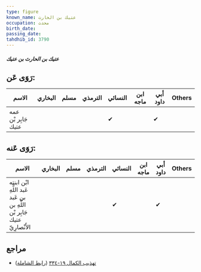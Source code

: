 ```yaml
---
type: figure
known_name: عتيك بن الحارث
occupation: محدث
birth_date:
passing_date:
tahdhib_id: 3790
---
```

##### عتيك بن الحارث بن عتيك

## رَوَى عَن:
| الاسم               | البخاري | مسلم | الترمذي | النسائي | ابن ماجه | أبي داود | Others |
| ------------------- | ------- | ---- | ------- | ------- | -------- | -------- | ------ |
| عمه جَابِر بْن عتيك |         |      |         | ✔       |          | ✔        |        |
## رَوَى عَنه:
| الاسم                                                                   | البخاري | مسلم | الترمذي | النسائي | ابن ماجه | أبي داود | Others |
| ----------------------------------------------------------------------- | ------- | ---- | ------- | ------- | -------- | -------- | ------ |
| ابْن ابنته عَبد اللَّهِ بن عَبد اللَّهِ بن جَابِر بْن عتيك الأَنْصارِيّ |         |      |         | ✔       |          | ✔        |        |
## مراجع
- [تهذيب الكمال ١٩-٣٣٤](obsidian://open?vault=Tahdhib-al-Kamal&file=Figures/٣٧٩٠-عتيك%20بن%20الحارث%20بن%20عتيك) ([رابط الشاملة](https://shamela.ws/book/3722/9908))